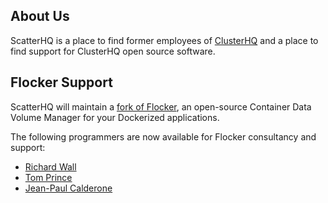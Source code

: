 ## About Us

ScatterHQ is a place to find former employees of [ClusterHQ](https://clusterhq.com)
and a place to find support for ClusterHQ open source software.

## Flocker Support

ScatterHQ will maintain a [fork of Flocker](https://github.com/ScatterHQ/flocker), an open-source Container Data Volume Manager for your Dockerized applications.

The following programmers are now available for Flocker consultancy and support:

* [Richard Wall](https://github.com/wallrj)
* [Tom Prince](https://github.com/tomprince)
* [Jean-Paul Calderone](https://github.com/exarkun)
